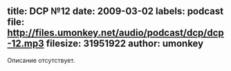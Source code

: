 title: DCP №12
date: 2009-03-02
labels: podcast
file: http://files.umonkey.net/audio/podcast/dcp/dcp-12.mp3
filesize: 31951922
author: umonkey
---
Описание отсутствует.
